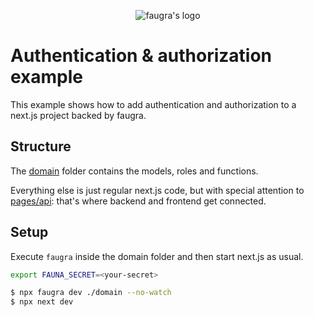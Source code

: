 <p align="center"><img src="https://raw.githubusercontent.com/zvictor/faugra/master/.media/logo.png" alt="faugra's logo" /><p>

# Authentication & authorization example

This example shows how to add authentication and authorization to a next.js project backed by faugra.

## Structure

The [domain](./domain) folder contains the models, roles and functions.

Everything else is just regular next.js code, but with special attention to [pages/api](./pages/api): that's where backend and frontend get connected.

## Setup

Execute `faugra` inside the domain folder and then start next.js as usual.

```bash
export FAUNA_SECRET=<your-secret>

$ npx faugra dev ./domain --no-watch
$ npx next dev
```
